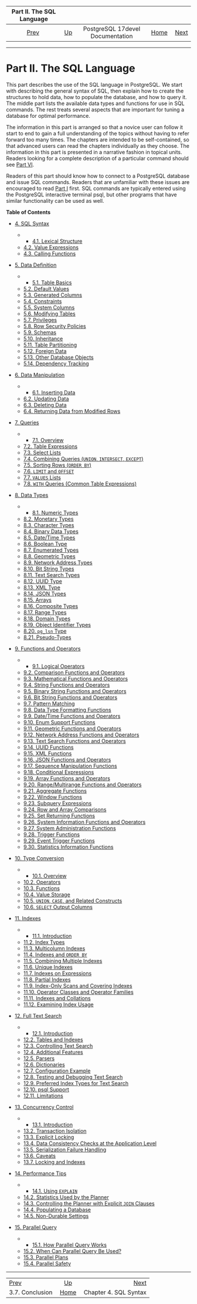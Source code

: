 <!--?xml version="1.0" encoding="UTF-8" standalone="no"?-->

|              Part II. The SQL Language              |                                                     |                                  |                                                       |                                                  |
| :-------------------------------------------------: | :-------------------------------------------------- | :------------------------------: | ----------------------------------------------------: | -----------------------------------------------: |
| [Prev](tutorial-conclusion.html "3.7. Conclusion")  | [Up](index.html "PostgreSQL 17devel Documentation") | PostgreSQL 17devel Documentation | [Home](index.html "PostgreSQL 17devel Documentation") |  [Next](sql-syntax.html "Chapter 4. SQL Syntax") |

***

# Part II. The SQL Language

This part describes the use of the SQL language in PostgreSQL. We start with describing the general syntax of SQL, then explain how to create the structures to hold data, how to populate the database, and how to query it. The middle part lists the available data types and functions for use in SQL commands. The rest treats several aspects that are important for tuning a database for optimal performance.

The information in this part is arranged so that a novice user can follow it start to end to gain a full understanding of the topics without having to refer forward too many times. The chapters are intended to be self-contained, so that advanced users can read the chapters individually as they choose. The information in this part is presented in a narrative fashion in topical units. Readers looking for a complete description of a particular command should see [Part VI](reference.html "Part VI. Reference").

Readers of this part should know how to connect to a PostgreSQL database and issue SQL commands. Readers that are unfamiliar with these issues are encouraged to read [Part I](tutorial.html "Part I. Tutorial") first. SQL commands are typically entered using the PostgreSQL interactive terminal psql, but other programs that have similar functionality can be used as well.

**Table of Contents**

* [4. SQL Syntax](sql-syntax.html)

  * *   [4.1. Lexical Structure](sql-syntax-lexical.html)
  * [4.2. Value Expressions](sql-expressions.html)
  * [4.3. Calling Functions](sql-syntax-calling-funcs.html)

* [5. Data Definition](ddl.html)

  * *   [5.1. Table Basics](ddl-basics.html)
  * [5.2. Default Values](ddl-default.html)
  * [5.3. Generated Columns](ddl-generated-columns.html)
  * [5.4. Constraints](ddl-constraints.html)
  * [5.5. System Columns](ddl-system-columns.html)
  * [5.6. Modifying Tables](ddl-alter.html)
  * [5.7. Privileges](ddl-priv.html)
  * [5.8. Row Security Policies](ddl-rowsecurity.html)
  * [5.9. Schemas](ddl-schemas.html)
  * [5.10. Inheritance](ddl-inherit.html)
  * [5.11. Table Partitioning](ddl-partitioning.html)
  * [5.12. Foreign Data](ddl-foreign-data.html)
  * [5.13. Other Database Objects](ddl-others.html)
  * [5.14. Dependency Tracking](ddl-depend.html)

* [6. Data Manipulation](dml.html)

  * *   [6.1. Inserting Data](dml-insert.html)
  * [6.2. Updating Data](dml-update.html)
  * [6.3. Deleting Data](dml-delete.html)
  * [6.4. Returning Data from Modified Rows](dml-returning.html)

* [7. Queries](queries.html)

  * *   [7.1. Overview](queries-overview.html)
  * [7.2. Table Expressions](queries-table-expressions.html)
  * [7.3. Select Lists](queries-select-lists.html)
  * [7.4. Combining Queries (`UNION`, `INTERSECT`, `EXCEPT`)](queries-union.html)
  * [7.5. Sorting Rows (`ORDER BY`)](queries-order.html)
  * [7.6. `LIMIT` and `OFFSET`](queries-limit.html)
  * [7.7. `VALUES` Lists](queries-values.html)
  * [7.8. `WITH` Queries (Common Table Expressions)](queries-with.html)

* [8. Data Types](datatype.html)

  * *   [8.1. Numeric Types](datatype-numeric.html)
  * [8.2. Monetary Types](datatype-money.html)
  * [8.3. Character Types](datatype-character.html)
  * [8.4. Binary Data Types](datatype-binary.html)
  * [8.5. Date/Time Types](datatype-datetime.html)
  * [8.6. Boolean Type](datatype-boolean.html)
  * [8.7. Enumerated Types](datatype-enum.html)
  * [8.8. Geometric Types](datatype-geometric.html)
  * [8.9. Network Address Types](datatype-net-types.html)
  * [8.10. Bit String Types](datatype-bit.html)
  * [8.11. Text Search Types](datatype-textsearch.html)
  * [8.12. UUID Type](datatype-uuid.html)
  * [8.13. XML Type](datatype-xml.html)
  * [8.14. JSON Types](datatype-json.html)
  * [8.15. Arrays](arrays.html)
  * [8.16. Composite Types](rowtypes.html)
  * [8.17. Range Types](rangetypes.html)
  * [8.18. Domain Types](domains.html)
  * [8.19. Object Identifier Types](datatype-oid.html)
  * [8.20. `pg_lsn` Type](datatype-pg-lsn.html)
  * [8.21. Pseudo-Types](datatype-pseudo.html)

* [9. Functions and Operators](functions.html)

  * *   [9.1. Logical Operators](functions-logical.html)
  * [9.2. Comparison Functions and Operators](functions-comparison.html)
  * [9.3. Mathematical Functions and Operators](functions-math.html)
  * [9.4. String Functions and Operators](functions-string.html)
  * [9.5. Binary String Functions and Operators](functions-binarystring.html)
  * [9.6. Bit String Functions and Operators](functions-bitstring.html)
  * [9.7. Pattern Matching](functions-matching.html)
  * [9.8. Data Type Formatting Functions](functions-formatting.html)
  * [9.9. Date/Time Functions and Operators](functions-datetime.html)
  * [9.10. Enum Support Functions](functions-enum.html)
  * [9.11. Geometric Functions and Operators](functions-geometry.html)
  * [9.12. Network Address Functions and Operators](functions-net.html)
  * [9.13. Text Search Functions and Operators](functions-textsearch.html)
  * [9.14. UUID Functions](functions-uuid.html)
  * [9.15. XML Functions](functions-xml.html)
  * [9.16. JSON Functions and Operators](functions-json.html)
  * [9.17. Sequence Manipulation Functions](functions-sequence.html)
  * [9.18. Conditional Expressions](functions-conditional.html)
  * [9.19. Array Functions and Operators](functions-array.html)
  * [9.20. Range/Multirange Functions and Operators](functions-range.html)
  * [9.21. Aggregate Functions](functions-aggregate.html)
  * [9.22. Window Functions](functions-window.html)
  * [9.23. Subquery Expressions](functions-subquery.html)
  * [9.24. Row and Array Comparisons](functions-comparisons.html)
  * [9.25. Set Returning Functions](functions-srf.html)
  * [9.26. System Information Functions and Operators](functions-info.html)
  * [9.27. System Administration Functions](functions-admin.html)
  * [9.28. Trigger Functions](functions-trigger.html)
  * [9.29. Event Trigger Functions](functions-event-triggers.html)
  * [9.30. Statistics Information Functions](functions-statistics.html)

* [10. Type Conversion](typeconv.html)

  * *   [10.1. Overview](typeconv-overview.html)
  * [10.2. Operators](typeconv-oper.html)
  * [10.3. Functions](typeconv-func.html)
  * [10.4. Value Storage](typeconv-query.html)
  * [10.5. `UNION`, `CASE`, and Related Constructs](typeconv-union-case.html)
  * [10.6. `SELECT` Output Columns](typeconv-select.html)

* [11. Indexes](indexes.html)

  * *   [11.1. Introduction](indexes-intro.html)
  * [11.2. Index Types](indexes-types.html)
  * [11.3. Multicolumn Indexes](indexes-multicolumn.html)
  * [11.4. Indexes and `ORDER BY`](indexes-ordering.html)
  * [11.5. Combining Multiple Indexes](indexes-bitmap-scans.html)
  * [11.6. Unique Indexes](indexes-unique.html)
  * [11.7. Indexes on Expressions](indexes-expressional.html)
  * [11.8. Partial Indexes](indexes-partial.html)
  * [11.9. Index-Only Scans and Covering Indexes](indexes-index-only-scans.html)
  * [11.10. Operator Classes and Operator Families](indexes-opclass.html)
  * [11.11. Indexes and Collations](indexes-collations.html)
  * [11.12. Examining Index Usage](indexes-examine.html)

* [12. Full Text Search](textsearch.html)

  * *   [12.1. Introduction](textsearch-intro.html)
  * [12.2. Tables and Indexes](textsearch-tables.html)
  * [12.3. Controlling Text Search](textsearch-controls.html)
  * [12.4. Additional Features](textsearch-features.html)
  * [12.5. Parsers](textsearch-parsers.html)
  * [12.6. Dictionaries](textsearch-dictionaries.html)
  * [12.7. Configuration Example](textsearch-configuration.html)
  * [12.8. Testing and Debugging Text Search](textsearch-debugging.html)
  * [12.9. Preferred Index Types for Text Search](textsearch-indexes.html)
  * [12.10. psql Support](textsearch-psql.html)
  * [12.11. Limitations](textsearch-limitations.html)

* [13. Concurrency Control](mvcc.html)

  * *   [13.1. Introduction](mvcc-intro.html)
  * [13.2. Transaction Isolation](transaction-iso.html)
  * [13.3. Explicit Locking](explicit-locking.html)
  * [13.4. Data Consistency Checks at the Application Level](applevel-consistency.html)
  * [13.5. Serialization Failure Handling](mvcc-serialization-failure-handling.html)
  * [13.6. Caveats](mvcc-caveats.html)
  * [13.7. Locking and Indexes](locking-indexes.html)

* [14. Performance Tips](performance-tips.html)

  * *   [14.1. Using `EXPLAIN`](using-explain.html)
  * [14.2. Statistics Used by the Planner](planner-stats.html)
  * [14.3. Controlling the Planner with Explicit `JOIN` Clauses](explicit-joins.html)
  * [14.4. Populating a Database](populate.html)
  * [14.5. Non-Durable Settings](non-durability.html)

* [15. Parallel Query](parallel-query.html)

  * *   [15.1. How Parallel Query Works](how-parallel-query-works.html)
  * [15.2. When Can Parallel Query Be Used?](when-can-parallel-query-be-used.html)
  * [15.3. Parallel Plans](parallel-plans.html)
  * [15.4. Parallel Safety](parallel-safety.html)

***

|                                                     |                                                       |                                                  |
| :-------------------------------------------------- | :---------------------------------------------------: | -----------------------------------------------: |
| [Prev](tutorial-conclusion.html "3.7. Conclusion")  |  [Up](index.html "PostgreSQL 17devel Documentation")  |  [Next](sql-syntax.html "Chapter 4. SQL Syntax") |
| 3.7. Conclusion                                     | [Home](index.html "PostgreSQL 17devel Documentation") |                            Chapter 4. SQL Syntax |
